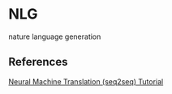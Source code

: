 # NLG
nature language generation

## References

[Neural Machine Translation (seq2seq) Tutorial](https://github.com/tensorflow/nmt)
